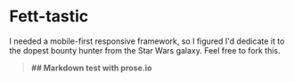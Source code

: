 Fett-tastic
===========

I needed a mobile-first responsive framework, so I figured I'd dedicate it to the dopest bounty hunter from the Star Wars galaxy. Feel free to fork this. 

> **## Markdown test with prose.io**

